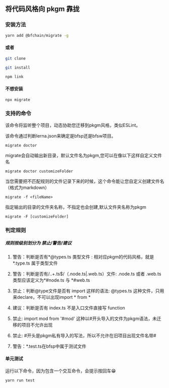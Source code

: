 ## 将代码风格向 pkgm 靠拢



### 安装方法

```bash
yarn add @bfchain/migrate -g
```

#### 或者

```bash
git clone

git install

npm link
```

#### 不想安装

```
npx migrate
```

### 支持的命令

该命令将监听整个项目，动态协助您迁移到pkgm风格，类似ESLint。

该命令通过判断lerna.json来确定是bfsp还是bfsw项目。

```
migrate doctor 
```

migrate会自动输出新目录，默认文件名为pkgm,您可以在像以下这样自定义文件名

```
migrate doctor customizeFolder
```


当您需要把不匹配规则的文件记录下来的时候，这个命令能让您自定义创建文件名（格式为markdown）

```
migrate -f <fileName>
```

指定输出的目录的文件夹名称，不指定也会创建,默认文件夹名称为pkgm

```
migrate -F [customizeFolder]
```

### 判定规则

##### 规则按级别划分为 禁止/警告/建议

1. 警告：判断是否有*@types.ts 类型文件 : 相对应pkgm的代码风格，就是 *.type.ts 属于类型文件

2. 警告：判断是否有/\..+\.ts$/（.node.ts|.web.ts）文件: .node.ts 或者 .web.ts类型应该定义为*#node.ts 与 *#web.ts

3. 禁止：判断@type文件是否有 import <spe> 这样的语法: @types.ts 这种文件，只用来declare，不可以出现import * from * 

4. 建议：判断是否有 index.ts 不是入口文件直接写 function

5. 禁止: import mod from '#mod' 这种以#开头导入的文件为pkgm语法，未迁移的项目不允许出现

6. 禁止: #开头是pkgm私有导入的写法，所以不允许在旧项目出现文件名带#

7. 警告：*.test.ts在bfsp中属于测试文件


#### 单元测试

运行以下命令，因为包含一个交互命令，会提示按回车😁
```
yarn run test
```



